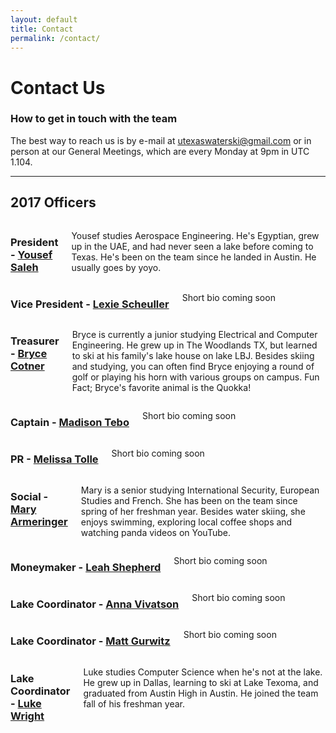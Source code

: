 ```yaml
---
layout: default 
title: Contact
permalink: /contact/
---
```

<div class="Contact">
  <div class="page-head" style="background-image:url({{site.url}}/assets/images/contact-head.jpg)">
    <div class="head-content">
      <h1>Contact Us</h1>
      <h3>How to get in touch with the team</h3>
    </div>
  </div>
  <div class="container">
    <div class="page-section">
      <p>The best way to reach us is by e-mail at <a href="mailto:utexaswaterski@gmail.com">utexaswaterski@gmail.com</a> or in person at our General Meetings, which are every Monday at 9pm in UTC 1.104.</p>
    </div>
    <hr>
    <div class="page-section">
      <h2>2017 Officers</h2>
      <div class="row officer">
        <div class="three columns">
          <div class="officer-image" style="background-image: url({{site.url}}/assets/images/members/yoyo.jpg)"></div>
        </div>
        <div class="nine columns">
          <h3>President - <a href="mailto:ysaleh@utexas.edu">Yousef Saleh</a></h3>
          <p>Yousef studies Aerospace Engineering. He's Egyptian, grew up in the UAE, and had never seen a lake before coming to Texas. He's been on the team since he landed in Austin. He usually goes by yoyo.</p>
        </div>
      </div>
      <div class="row officer">
        <div class="three columns">
          <div class="officer-image" style="background-image: url({{site.url}}/assets/images/members/lexie.jpg)"></div>
        </div>
        <div class="nine columns">
          <h3>Vice President - <a href="mailto:lexieschueller82@gmail.com">Lexie Scheuller</a></h3>
          <p>Short bio coming soon</p>
        </div>
      </div>
      <div class="row officer">
        <div class="three columns">
          <div class="officer-image" style="background-image: url({{site.url}}/assets/images/members/bryce.jpg)"></div>
        </div>
        <div class="nine columns">
          <h3>Treasurer - <a href="mailto:brycecot@utexas.edu">Bryce Cotner</a></h3>
          <p>Bryce is currently a junior studying Electrical and Computer Engineering. He grew up in The Woodlands TX, but learned to ski at his family's lake house on lake LBJ. Besides skiing and studying, you can often find Bryce enjoying a round of golf or playing his horn with various groups on campus. Fun Fact; Bryce's favorite animal is the Quokka!</p>
        </div>
      </div>
      <div class="row officer">
        <div class="three columns">
          <div class="officer-image" style="background-image: url({{site.url}}/assets/images/members/madison.jpg)"></div>
        </div>
        <div class="nine columns">
          <h3>Captain - <a href="mailto:Mtebo5321@gmail.com">Madison Tebo</a></h3>
          <p>Short bio coming soon</p>
        </div>
      </div>
      <div class="row officer">
        <div class="three columns">
          <div class="officer-image" style="background-image: url({{site.url}}/assets/images/members/melissa.jpg)"></div>
        </div>
        <div class="nine columns">
          <h3>PR - <a href="mailto:tolle_melissa@yahoo.com">Melissa Tolle</a></h3>
          <p>Short bio coming soon</p>
        </div>
      </div>
      <div class="row officer">
        <div class="three columns">
          <div class="officer-image" style="background-image: url({{site.url}}/assets/images/members/mary.jpg)"></div>
        </div>
        <div class="nine columns">
          <h3>Social - <a href="mailto:mary.ameringer@utexas.edu">Mary Armeringer</a></h3>
          <p>Mary is a senior studying International Security, European Studies and French. She has been on the team since spring of her freshman year. Besides water skiing, she enjoys swimming, exploring local coffee shops and watching panda videos on YouTube.</p>
        </div>
      </div>
      <div class="row officer">
        <div class="three columns">
          <div class="officer-image" style="background-image: url({{site.url}}/assets/images/members/leah.jpg)"></div>
        </div>
        <div class="nine columns">
          <h3>Moneymaker - <a href="mailto:leahshep@gmail.com">Leah Shepherd</a></h3>
          <p>Short bio coming soon</p>
        </div>
      </div>
      <div class="row officer">
        <div class="three columns">
          <div class="officer-image" style="background-image: url({{site.url}}/assets/images/members/anna.jpg)"></div>
        </div>
        <div class="nine columns">
          <h3>Lake Coordinator - <a href="mailto:annavivatson@yahoo.com">Anna Vivatson</a></h3>
          <p>Short bio coming soon</p>
        </div>
      </div>
      <div class="row officer">
        <div class="three columns">
          <div class="officer-image" style="background-image: url({{site.url}}/assets/images/members/matt.jpg)"></div>
        </div>
        <div class="nine columns">
          <h3>Lake Coordinator - <a href="mailto:mbgurwitz@gmail.com">Matt Gurwitz</a></h3>
          <p>Short bio coming soon</p>
        </div>
      </div>
      <div class="row officer">
        <div class="three columns">
          <div class="officer-image" style="background-image: url({{site.url}}/assets/images/members/luke.jpg)"></div>
        </div>
        <div class="nine columns">
          <h3>Lake Coordinator - <a href="mailto:lukewright@utexas.edu">Luke Wright</a></h3>
          <p>Luke studies Computer Science when he's not at the lake. He grew up in Dallas, learning to ski at Lake Texoma, and graduated from Austin High in Austin. He joined the team fall of his freshman year.</p>
        </div>
      </div>
    </div>
  </div>
</div>
